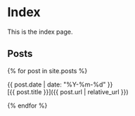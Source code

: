 # Index

This is the index page.

## Posts

{% for post in site.posts %}

{{ post.date | date: "%Y-%m-%d" }}\
[{{ post.title }}]({{ post.url | relative_url }})

{% endfor %}
